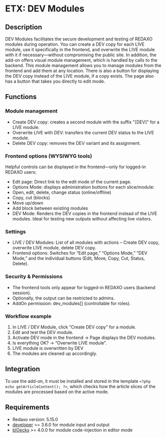 # ETX: DEV Modules

## Description

DEV Modules facilitates the secure development and testing of REDAXO modules during operation. You can create a DEV copy for each LIVE module, use it specifically in the frontend, and overwrite the LIVE module with it if necessary—without compromising the public site. In addition, the add-on offers visual module management, which is handled by calls to the backend. This module management allows you to manage modules from the frontend and add them at any location. There is also a button for displaying the DEV copy instead of the LIVE module, if a copy exists. The page also has a button that takes you directly to edit mode.

## Functions

### Module management

- Create DEV copy: creates a second module with the suffix "[DEV]" for a LIVE module.
- Overwrite LIVE with DEV: transfers the current DEV status to the LIVE module.
- Delete DEV copy: removes the DEV variant and its assignment.

### Frontend options (WYSIWYG tools)

Helpful controls can be displayed in the frontend—only for logged-in REDAXO users:

- Edit page: Direct link to the edit mode of the current page.
- Options Mode: displays administration buttons for each slice/module:
- Open, edit, delete, change status (online/offline)
- Copy, cut (blocks)
- Move up/down
- Add block between existing modules
- DEV Mode: Renders the DEV copies in the frontend instead of the LIVE modules. Ideal for testing new outputs without affecting live visitors.

### Settings

- LIVE / DEV Modules: List of all modules with actions
  – Create DEV copy, overwrite LIVE module, delete DEV copy.
- Frontend options: Switches for “Edit page,” “Options Mode,” “DEV Mode,” and the individual buttons (Edit, Move, Copy, Cut, Status, Delete).

### Security & Permissions

- The frontend tools only appear for logged-in REDAXO users (backend session).
- Optionally, the output can be restricted to admins.
- AddOn permission: dev_modules[] (controllable for roles).

### Workflow example

1. In LIVE / DEV Module, click “Create DEV copy” for a module.
2. Edit and test the DEV module.
3. Activate DEV mode in the frontend → Page displays the DEV modules.
4. Is everything OK? → “Overwrite LIVE module”.
5. LIVE module is overwritten by DEV
6. The modules are cleaned up accordingly.

## Integration

To use the add-on, it must be installed and stored in the template `<?php echo getArticleContent(); ?>`, which checks how the article slices of the modules are processed based on the active mode.

## Requirements

- Redaxo version: 5.15.0
- [developer](https://github.com/FriendsOfREDAXO/developer) >= 3.6.0 for module input and output
- [blOecks](https://github.com/FriendsOfREDAXO/bloecks) >= 4.0.0 for module code-injection in editor mode
